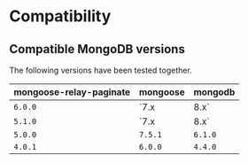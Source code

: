 # Compatibility

## Compatible MongoDB versions
The following versions have been tested together.

| mongoose-relay-paginate | mongoose    | mongodb |
|-------------------------|-------------|---------|
| `6.0.0`                 | `7.x | 8.x` | `6.1.0` |
| `5.1.0`                 | `7.x | 8.x` | `6.1.0` |
| `5.0.0`                 | `7.5.1`     | `6.1.0` |
| `4.0.1`                 | `6.0.0`     | `4.4.0` |
